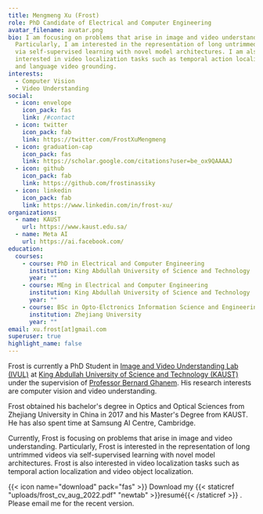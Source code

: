```yaml
---
title: Mengmeng Xu (Frost)
role: PhD Candidate of Electrical and Computer Engineering
avatar_filename: avatar.png
bio: I am focusing on problems that arise in image and video understanding.
  Particularly, I am interested in the representation of long untrimmed videos
  via self-supervised learning with novel model architectures. I am also
  interested in video localization tasks such as temporal action localization
  and language video grounding.
interests:
  - Computer Vision
  - Video Understanding
social:
  - icon: envelope
    icon_pack: fas
    link: /#contact
  - icon: twitter
    icon_pack: fab
    link: https://twitter.com/FrostXuMengmeng
  - icon: graduation-cap
    icon_pack: fas
    link: https://scholar.google.com/citations?user=be_ox9QAAAAJ
  - icon: github
    icon_pack: fab
    link: https://github.com/frostinassiky
  - icon: linkedin
    icon_pack: fab
    link: https://www.linkedin.com/in/frost-xu/
organizations:
  - name: KAUST
    url: https://www.kaust.edu.sa/
  - name: Meta AI
    url: https://ai.facebook.com/
education:
  courses:
    - course: PhD in Electrical and Computer Engineering
      institution: King Abdullah University of Science and Technology
      year: ""
    - course: MEng in Electrical and Computer Engineering
      institution: King Abdullah University of Science and Technology
      year: ""
    - course: BSc in Opto-Elctronics Information Science and Engineering
      institution: Zhejiang University
      year: ""
email: xu.frost[at]gmail.com
superuser: true
highlight_name: false
---
```

Frost is currently a PhD Student in [Image and Video Understanding Lab (IVUL)](https://cemse.kaust.edu.sa/ivul) at [King Abdullah University of Science and Technology (KAUST)](https://www.kaust.edu.sa/en) under the supervision of [Professor Bernard Ghanem](https://www.bernardghanem.com/home). His research interests are computer vision and video understanding. 

Frost obtained his bachelor's degree in Optics and Optical Sciences from Zhejiang University in China in 2017 and his Master's Degree from KAUST. He has also spent time at Samsung AI Centre, Cambridge.

Currently, Frost is focusing on problems that arise in image and video understanding. Particularly, Frost is interested in the representation of long untrimmed videos via self-supervised learning with novel model architectures. Frost is also interested in video localization tasks such as temporal action localization and video object localization.

{{< icon name="download" pack="fas" >}} Download my {{< staticref "uploads/frost_cv_aug_2022.pdf" "newtab" >}}resumé{{< /staticref >}} . Please email me for the recent version.